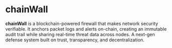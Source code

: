 # chainWall
**chainWall** is a blockchain-powered firewall that makes network security verifiable. It anchors packet logs and alerts on-chain, creating an immutable audit trail while sharing real-time threat data across nodes. A next-gen defense system built on trust, transparency, and decentralization.
